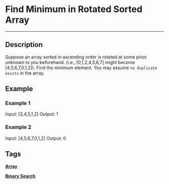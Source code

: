 # Find Minimum in Rotated Sorted Array
-----
## Description
Suppose an array sorted in ascending order is rotated at some pivot unknown to you beforehand.
(i.e.,  [0,1,2,4,5,6,7] might become  [4,5,6,7,0,1,2]).
Find the minimum element.
You may assume ```no duplicate exists``` in the array.

## Example
### Example 1
Input: [3,4,5,1,2] 
Output: 1

### Example 2
Input: [4,5,6,7,0,1,2]
Output: 0

## Tags
**[Array](https://leetcode.com/tag/array)**

**[Binary Search](https://leetcode.com/tag/binary-search)**

